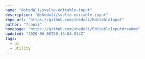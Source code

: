 ```yaml
---
name: "@shedali/svelte-editable-input"
description: "@shedali/svelte-editable-input"
repo_url: "https://github.com/shedali/EditableInput"
author: "franzi"
homepage: "https://github.com/shedali/EditableInput#readme"
updated: "2020-06-08T20:15:04.934Z"
tags: 
  - ui
  - utility
---
```

